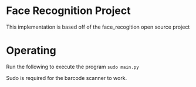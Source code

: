 # Face Recognition Project
This implementation is based off of the face_recogition open source project

# Operating

Run the following to execute the program
``` sudo main.py ```

Sudo is required for the barcode scanner to work.
